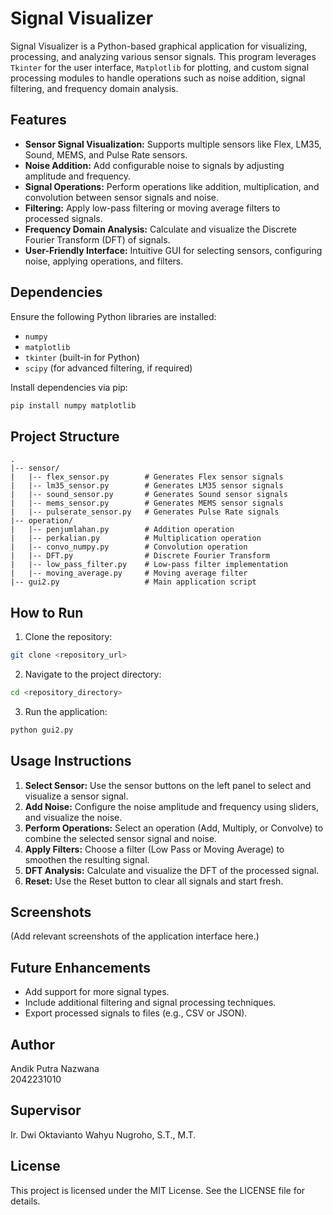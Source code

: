 # Signal Visualizer

Signal Visualizer is a Python-based graphical application for visualizing, processing, and analyzing various sensor signals. This program leverages `Tkinter` for the user interface, `Matplotlib` for plotting, and custom signal processing modules to handle operations such as noise addition, signal filtering, and frequency domain analysis.

## Features

- **Sensor Signal Visualization:** Supports multiple sensors like Flex, LM35, Sound, MEMS, and Pulse Rate sensors.
- **Noise Addition:** Add configurable noise to signals by adjusting amplitude and frequency.
- **Signal Operations:** Perform operations like addition, multiplication, and convolution between sensor signals and noise.
- **Filtering:** Apply low-pass filtering or moving average filters to processed signals.
- **Frequency Domain Analysis:** Calculate and visualize the Discrete Fourier Transform (DFT) of signals.
- **User-Friendly Interface:** Intuitive GUI for selecting sensors, configuring noise, applying operations, and filters.

## Dependencies

Ensure the following Python libraries are installed:

- `numpy`
- `matplotlib`
- `tkinter` (built-in for Python)
- `scipy` (for advanced filtering, if required)

Install dependencies via pip:

```bash
pip install numpy matplotlib
```

## Project Structure

```
.
|-- sensor/
|   |-- flex_sensor.py        # Generates Flex sensor signals
|   |-- lm35_sensor.py        # Generates LM35 sensor signals
|   |-- sound_sensor.py       # Generates Sound sensor signals
|   |-- mems_sensor.py        # Generates MEMS sensor signals
|   |-- pulserate_sensor.py   # Generates Pulse Rate signals
|-- operation/
|   |-- penjumlahan.py        # Addition operation
|   |-- perkalian.py          # Multiplication operation
|   |-- convo_numpy.py        # Convolution operation
|   |-- DFT.py                # Discrete Fourier Transform
|   |-- low_pass_filter.py    # Low-pass filter implementation
|   |-- moving_average.py     # Moving average filter
|-- gui2.py                   # Main application script
```

## How to Run

1. Clone the repository:

```bash
git clone <repository_url>
```

2. Navigate to the project directory:

```bash
cd <repository_directory>
```

3. Run the application:

```bash
python gui2.py
```

## Usage Instructions

1. **Select Sensor:** Use the sensor buttons on the left panel to select and visualize a sensor signal.
2. **Add Noise:** Configure the noise amplitude and frequency using sliders, and visualize the noise.
3. **Perform Operations:** Select an operation (Add, Multiply, or Convolve) to combine the selected sensor signal and noise.
4. **Apply Filters:** Choose a filter (Low Pass or Moving Average) to smoothen the resulting signal.
5. **DFT Analysis:** Calculate and visualize the DFT of the processed signal.
6. **Reset:** Use the Reset button to clear all signals and start fresh.

## Screenshots

(Add relevant screenshots of the application interface here.)

## Future Enhancements

- Add support for more signal types.
- Include additional filtering and signal processing techniques.
- Export processed signals to files (e.g., CSV or JSON).

## Author

Andik Putra Nazwana\
2042231010

## Supervisor

Ir. Dwi Oktavianto Wahyu Nugroho, S.T., M.T.

## License

This project is licensed under the MIT License. See the LICENSE file for details.

